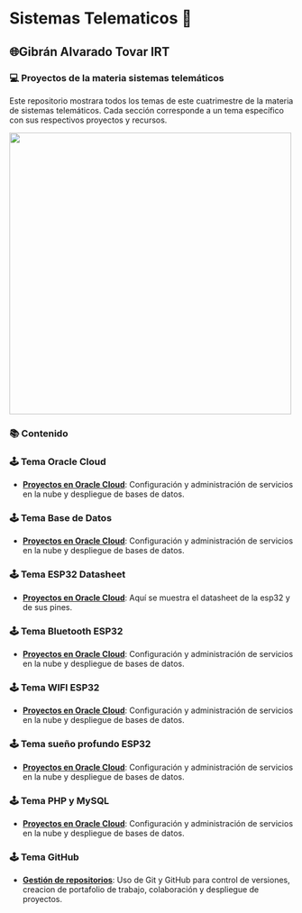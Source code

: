 # Sistemas Telematicos 🤖
## 🌐Gibrán Alvarado Tovar  IRT 

### 💻 Proyectos de la materia sistemas telemáticos
Este repositorio mostrara todos los temas de este cuatrimestre de la materia de sistemas telemáticos. Cada sección corresponde a un tema específico con sus respectivos proyectos y recursos.

<img src="https://d2a5isokysfowx.cloudfront.net/wp-content/uploads/2022/01/Programa-con-R-scaled.jpg" width="500">

### 📚 Contenido 

### 🕹️ Tema Oracle Cloud

- **[Proyectos en Oracle Cloud](https://github.com/Akeno075/Proyectos-Clases/blob/main/Oracle%20Cloud/README.md)**: Configuración y administración de servicios en la nube y despliegue de bases de datos.

### 🕹️ Tema Base de Datos

- **[Proyectos en Oracle Cloud](https://github.com/Akeno075/Proyectos-Clases/blob/main/Oracle%20Cloud/README.md)**: Configuración y administración de servicios en la nube y despliegue de bases de datos.

### 🕹️ Tema ESP32 Datasheet

- **[Proyectos en Oracle Cloud](https://github.com/Gibran-AT21/Proyectos-ST/blob/main/ESP32)**: Aquí se muestra el datasheet de la esp32 y de sus pines.

### 🕹️ Tema Bluetooth ESP32

- **[Proyectos en Oracle Cloud](https://github.com/Akeno075/Proyectos-Clases/blob/main/Oracle%20Cloud/README.md)**: Configuración y administración de servicios en la nube y despliegue de bases de datos.

### 🕹️ Tema WIFI ESP32

- **[Proyectos en Oracle Cloud](https://github.com/Akeno075/Proyectos-Clases/blob/main/Oracle%20Cloud/README.md)**: Configuración y administración de servicios en la nube y despliegue de bases de datos.

### 🕹️ Tema sueño profundo ESP32

- **[Proyectos en Oracle Cloud](https://github.com/Akeno075/Proyectos-Clases/blob/main/Oracle%20Cloud/README.md)**: Configuración y administración de servicios en la nube y despliegue de bases de datos.

### 🕹️ Tema PHP y MySQL

- **[Proyectos en Oracle Cloud](https://github.com/Akeno075/Proyectos-Clases/blob/main/Oracle%20Cloud/README.md)**: Configuración y administración de servicios en la nube y despliegue de bases de datos.

### 🕹️ Tema GitHub

- **[Gestión de repositorios](https://github.com/Akeno075/Proyectos-Clases/blob/main/Github/README.md)**: Uso de Git y GitHub para control de versiones, creacion de portafolio de trabajo, colaboración y despliegue de proyectos.




